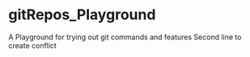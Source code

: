 # gitRepos_Playground
A Playground for trying out git commands and features
Second line to create conflict
